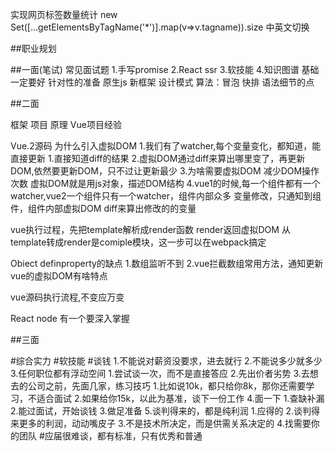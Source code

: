 实现网页标签数量统计
new Set([...getElementsByTagName('*')].map(v=>v.tagname)).size
中英文切换

##职业规划

##一面(笔试)
    常见面试题
        1.手写promise
        2.React ssr
        3.软技能
        4.知识图谱
    基础一定要好
    针对性的准备
    原生js
    新框架
    设计模式
    算法：冒泡 快排
    语法细节的点


##二面

框架 项目 原理
Vue项目经验

Vue.2源码
为什么引入虚拟DOM
1.我们有了watcher,每个变量变化，都知道，能直接更新
    1.直接知道diff的结果
2.虚拟DOM通过diff来算出哪里变了，再更新DOM,依然要更新DOM，只不过让更新最少
3.为啥需要虚拟DOM
    减少DOM操作次数
    虚拟DOM就是用js对象，描述DOM结构
4.vue1的时候,每一个组件都有一个watcher,vue2一个组件只有一个watcher，组件内部众多
变量修改，只通知到组件，组件内部虚拟DOM diff来算出修改的的变量

vue执行过程，先把template解析成render函数
render返回虚拟DOM
从template转成render是comiple模块，这一步可以在webpack搞定

Obiect definproperty的缺点
    1.数组监听不到
    2.vue拦截数组常用方法，通知更新
vue的虚拟DOM有啥特点

vue源码执行流程,不变应万变

React
node
有一个要深入掌握



##三面

#综合实力
#软技能
#谈钱
1.不能说对薪资没要求，进去就行
2.不能说多少就多少
3.任何职位都有浮动空间
1.尝试谈一次，而不是直接答应
2.先出价者劣势
3.去想去的公司之前，先面几家，练习技巧
    1.比如说10k，都只给你8k，那你还需要学习，不适合面试
    2.如果给你15k，以此为基准，谈下一份工作
4.面一下
    1.查缺补漏
    2.能过面试，开始谈钱
    3.做足准备
5.谈判得来的，都是纯利润
    1.应得的
    2.谈判得来更多的利润，动动嘴皮子
    3.不是技术所决定，而是供需关系决定的
    4.找需要你的团队
#应届很难谈，都有标准，只有优秀和普通
